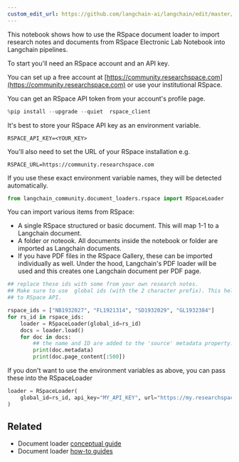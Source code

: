 ```yaml
---
custom_edit_url: https://github.com/langchain-ai/langchain/edit/master/docs/docs/integrations/document_loaders/rspace.ipynb
---
```

This notebook shows how to use the RSpace document loader to import research notes and documents from RSpace Electronic
Lab Notebook into Langchain pipelines.

To start you'll need an RSpace account and an API key.

You can set up a free account at [https://community.researchspace.com](https://community.researchspace.com) or use your institutional RSpace.

You can get an RSpace API token from your account's profile page. 


```python
%pip install --upgrade --quiet  rspace_client
```

It's best to store your RSpace API key as an environment variable. 

    RSPACE_API_KEY=<YOUR_KEY>

You'll also need to set the URL of your RSpace installation e.g.

    RSPACE_URL=https://community.researchspace.com

If you use these exact environment variable names, they will be detected automatically. 


```python
from langchain_community.document_loaders.rspace import RSpaceLoader
```

You can import various items from RSpace:

* A single RSpace structured or basic document. This will map 1-1 to a Langchain document.
* A folder or noteook. All documents inside the notebook or folder are imported as Langchain documents. 
* If you have PDF files in the RSpace Gallery, these can be imported individually as well. Under the hood, Langchain's PDF loader will be used and this creates one Langchain document per PDF page. 


```python
## replace these ids with some from your own research notes.
## Make sure to use  global ids (with the 2 character prefix). This helps the loader know which API calls to make
## to RSpace API.

rspace_ids = ["NB1932027", "FL1921314", "SD1932029", "GL1932384"]
for rs_id in rspace_ids:
    loader = RSpaceLoader(global_id=rs_id)
    docs = loader.load()
    for doc in docs:
        ## the name and ID are added to the 'source' metadata property.
        print(doc.metadata)
        print(doc.page_content[:500])
```

If you don't want to use the environment variables as above, you can pass these into the RSpaceLoader


```python
loader = RSpaceLoader(
    global_id=rs_id, api_key="MY_API_KEY", url="https://my.researchspace.com"
)
```


## Related

- Document loader [conceptual guide](/docs/concepts/#document-loaders)
- Document loader [how-to guides](/docs/how_to/#document-loaders)
